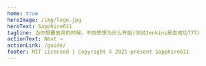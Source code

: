 ```yaml
---
home: true
heroImage: /img/logo.jpg
heroText: Sapphire611
tagline: 当你想要放弃的时候，不妨想想为什么开始(测试Jenkins是否成功777)
actionText: Next →
actionLink: /guide/
footer: MIT Licensed | Copyright © 2021-present Sapphire611
---
```

